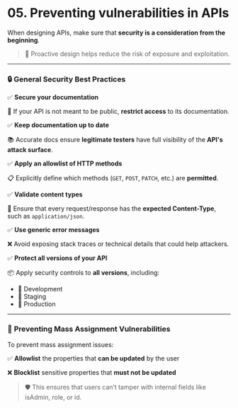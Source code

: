 # 05. Preventing vulnerabilities in APIs

When designing APIs, make sure that **security is a consideration from the beginning**.

> 🧠 Proactive design helps reduce the risk of exposure and exploitation.
> 

---

### 🔒 **General Security Best Practices**

✅ **Secure your documentation**

🔐 If your API is not meant to be public, **restrict access** to its documentation.

✅ **Keep documentation up to date**

📚 Accurate docs ensure **legitimate testers** have full visibility of the **API's attack surface**.

✅ **Apply an allowlist of HTTP methods**

📋 Explicitly define which methods (`GET`, `POST`, `PATCH`, etc.) are **permitted**.

✅ **Validate content types**

🧾 Ensure that every request/response has the **expected Content-Type**, such as `application/json`.

✅ **Use generic error messages**

❌ Avoid exposing stack traces or technical details that could help attackers.

✅ **Protect all versions of your API**

📦 Apply security controls to **all versions**, including:

- 🧪 Development
- 🧬 Staging
- 🚀 Production

---

### 🚫 **Preventing Mass Assignment Vulnerabilities**

To prevent mass assignment issues:

✅ **Allowlist** the properties that **can be updated** by the user

❌ **Blocklist** sensitive properties that **must not be updated**

> 🛡️ This ensures that users can’t tamper with internal fields like isAdmin, role, or id.
>